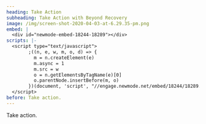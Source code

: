 ```yaml
---
heading: Take Action
subheading: Take Action with Beyond Recovery
image: /img/screen-shot-2020-04-03-at-6.29.35-pm.png
embed: |
  <div id="newmode-embed-18244-18289"></div>
scripts: |-
  <script type="text/javascript">
        ;((n, e, w, m, o, d) => {
          m = n.createElement(e)
          m.async = 1
          m.src = w
          o = n.getElementsByTagName(e)[0]
          o.parentNode.insertBefore(m, o)
        })(document, 'script', "//engage.newmode.net/embed/18244/18289.js")
  </script>
before: Take action.
---
```

Take action.